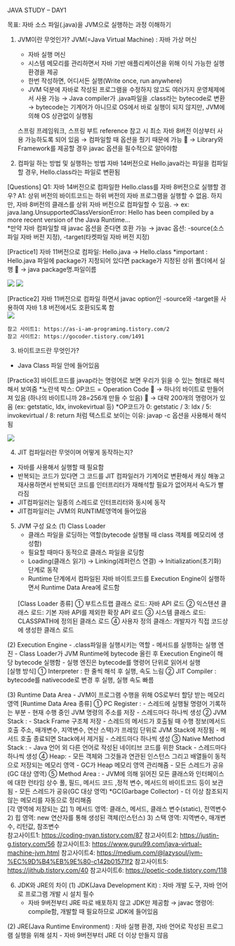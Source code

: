 JAVA STUDY – DAY1 

목표: 자바 소스 파일(.java)을 JVM으로 실행하는 과정 이해하기

1. JVM이란 무엇인가?
   JVM(=Java Virtual Machine) : 자바 가상 머신
	- 자바 실행 머신
	- 시스템 메모리를 관리하면서 자바 기반 애플리케이션을 위해 이식 가능한 실행 환경을 제공
	- 한번 작성하면, 어디서든 실행(Write once, run anywhere)
	- JVM 덕분에 자바로 작성된 프로그램을 수정하지 않고도 여러가지 운영체제에서 사용 가능
	→ Java compiler가 .java파일을 .class라는 bytecode로 변환
	→ bytecode는 기계어가 아니므로 OS에서 바로 실행이 되지 않지만, JVM에 의해 OS 상관없이 실행됨 
	

	스프링 프레임워크, 스프링 부트 reference 참고 시 최소 자바 8버전 이상부터 사용 가능하도록 되어 있음 
		→ 컴파일할 때 옵션을 줬기 때문에 가능
		→ Library와 Framework를 제공할 경우 javac 옵션을 필수적으로 알아야함


2.	컴파일 하는 방법 및 실행하는 방법
	자바 14버전으로 Hello.java라는 파일을 컴파일 할 경우, Hello.class라는 파일로 변환됨

   [Questions]
	Q1: 자바 14버전으로 컴파일한 Hello.class를 자바 8버전으로 실행할 경우? 
	A1: 상위 버전의 바이트코드는 하위 버전의 자바 프로그램을 실행할 수 없음. 
		하지만, 자바 8버전의 클래스를 상위 자바 버전으로 컴파일할 수 있음. 
			→ ex: java.lang.UnsupportedClassVersionError: Hello has been compiled by a more recent version of the Java Runtime…  
		*만약 자바 컴파일할 때 javac 옵션을 준다면 호환 가능
		→ javac 옵션: -source(소스파일 자바 버전 지정), -target(타켓파일 자바 버전 지정)  

   [Practice1] 자바 11버전으로 컴파일: Hello.java → Hello.class
   *important : Hello.java 파일에 package가 지정되어 있다면 package가 지정된 상위 폴더에서 실행
  → java package명.파일이름

<img src="https://user-images.githubusercontent.com/67870203/129137326-b587bddf-c5cf-4f36-9866-7dcfa985efc4.png"/>
<img src="https://user-images.githubusercontent.com/67870203/129140613-d33b05fd-bb49-4615-af65-a88b93d32d62.png"/>
	
   [Practice2] 자바 11버전으로 컴파일 하면서 javac option인 -source와 -target을 사용하여 자바 1.8 버전에서도 호환되도록 함	
<img src="https://user-images.githubusercontent.com/67870203/129140688-01586a09-093a-426e-94bd-3ae0d02f6e3a.png">   
   
   
	참고 사이트1: https://as-i-am-programing.tistory.com/2 
	참고 사이트2: https://gocoder.tistory.com/1491


3.	바이트코드란 무엇인가?
   - Java Class 파일 안에 들어있음

   [Practice3] 바이트코드를 javap라는 명령어로 보면 우리가 읽을 수 있는 형태로 해석해서 보여줌
   *노란색 박스: OP코드 = Operation Code 
 → 하나의 바이트로 만들어져 있음 (하나의 바이트니까 28=256개 만들 수 있음)
 → 대략 200개의 명령어가 있음 (ex: getstatic, ldx, invokevirtual 등)
   *OP코드가 0: getstatic / 3: ldx / 5: invokevirtual / 8: return 처럼 텍스트로 보이는 이유: javap -c 옵션을 사용해서 해석됨 

<img src="https://user-images.githubusercontent.com/67870203/129140721-f2b8a0ba-d2f9-402f-95e5-22c1e27ad5ae.png" />



4.	JIT 컴파일러란 무엇이며 어떻게 동작하는지?
  - 자바를 사용해서 실행할 때 필요함
  - 반복되는 코드가 있다면 그 코드를 JIT 컴파일러가 기계어로 변환해서 캐싱 해놓고 재사용하면서 반복되던 코드를 인터프리터가 재해석할 필요가 없어져서 속도가 빨라짐
  - JIT컴파일러는 일종의 스레드로 인터프리터와 동시에 동작
  - JIT컴파일러는 JVM의 RUNTIME영역에 들어있음

5.	JVM 구성 요소
  (1) Class Loader
	- 클래스 파일을 로딩하는 역할(bytecode 실행될 때 class 객체를 메모리에 생성함)
	- 필요할 때마다 동적으로 클래스 파일을 로딩함
	- Loading(클래스 읽기) → Linking(레퍼런스 연결) → Initialization(초기화) 단계로 동작
	- Runtime 단계에서 컴파일된 자바 바이트코드를 Execution Engine이 실행하면서 Runtime Data Area에 로드함
	<br>		
	[Class Loader 종류]
	①	부트스트랩 클래스 로드: 자바 API 로드
	②	익스텐션 클래스 로드: 기본 자바 API를 제외한 확장 API 로드
	③	시스템 클래스 로드: CLASSPATH에 정의된 클래스 로드
	④	사용자 정의 클래스: 개발자가 직접 코드상에 생성한 클래스 로드

  (2) Execution Engine
	- .class파일을 실행시키는 역할
	- 메서드를 실행하는 실행 엔진
	- Class Loader가 JVM Runtime에 bytecode 올린 후 Execution Engine이 해당 bytecode 실행함
	- 실행 엔진은 bytecode를 명령어 단위로 읽어서 실행
	<br>
	[실행 방식]
	① Interpreter : 한 줄씩 해석 후 실행, 속도 느림
	② JIT Compiler : bytecode를 nativecode로 변경 후 실행, 실행 속도 빠름

  (3) Runtime Data Area
	- JVM이 프로그램 수행을 위해 OS로부터 할당 받는 메모리 영역
		[Runtime Data Area 종류]
	①	PC Register : 
		- 스레드에 실행될 명령어 기록하는 부분
		- 현재 수행 중인 JVM 명령의 주소를 저장
		- 스레드마다 하나씩 생성
	②	JVM Stack :
		- Stack Frame 구조체 저장
		- 스레드의 메서드가 호출될 때 수행 정보(메서드 호출 주소, 매개변수, 지역변수, 연산 스택)가 프레임 단위로 JVM Stack에 저장됨
		- 메서드 호출 종료되면 Stack에서 제거됨
		- 스레드마다 하나씩 생성
	③	Native Method Stack :
		- Java 언어 외 다른 언어로 작성된 네이티브 코드를 위한 Stack
		- 스레드마다 하나씩 생성
	④	Heap:
		- 모든 객체와 그것들과 연관된 인스턴스 그리고 배열들이 동적으로 저장되는 메모리 영역
		- GC가 Heap 메모리 영역 관리해줌
		- 모든 스레드가 공유(GC 대상 영역)
	⑤	Method Area :
		- JVM에 의해 읽어진 모든 클래스와 인터페이스에 대한 런타임 상수 풀, 필드, 메서드 코드 ,정적 변수, 메서드의 바이트코드 등이 보관됨 
		- 모든 스레드가 공유(GC 대상 영역)
	*GC(Garbage Collector)
		- 더 이상 참조되지 않는 메모리를 자동으로 정리해줌
	<br>
	[각 영역에 저장되는 값]
	 1)	메서드 영역: 클래스, 메서드, 클래스 변수(static), 전역변수
	 2)	힙 영역: new 연산자를 통해 생성된 객체(인스턴스)
	 3)	스택 영역: 지역변수, 매개변수, 리턴값, 참조변수
	<br>
	참고사이트1: https://coding-nyan.tistory.com/87
	참고사이트2: https://justin-g.tistory.com/56
	참고사이트3: https://www.guru99.com/java-virtual-machine-jvm.html 
	참고사이트4: https://medium.com/@lazysoul/jvm-%EC%9D%B4%EB%9E%80-c142b01571f2 
	참고사이트5: https://jithub.tistory.com/40 
	참고사이트6: https://poetic-code.tistory.com/118 


6.	JDK와 JRE의 차이
  (1) JDK(Java Development Kit) : 자바 개발 도구, 자바 언어로 프로그램 개발 시 설치 필수
   	- 자바 9버전부터 JRE 따로 배포하지 않고 JDK만 제공함
	→ javac 명령어: compile함, 개발할 때 필요하므로 JDK에 들어있음

  (2) JRE(Java Runtime Environment) : 자바 실행 환경, 자바 언어로 작성된 프로그램 실행을 위해 설치
	- 자바 9버전부터 JRE 더 이상 만들지 않음
